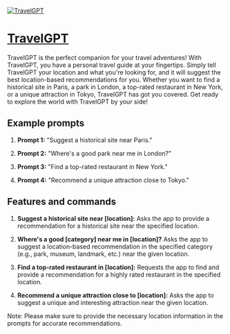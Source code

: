 [![TravelGPT](https://files.oaiusercontent.com/file-bQpWu2eXmXW8wjDSf3hquGG0?se=2123-10-17T06%3A25%3A47Z&sp=r&sv=2021-08-06&sr=b&rscc=max-age%3D31536000%2C%20immutable&rscd=attachment%3B%20filename%3Ded0f69f5-3779-47fb-99d8-136771eb4d5f.png&sig=fxD8gTcYY0M%2BFjL7ut0hDFFKD9shNcS/Jb1aKjWUwz4%3D)](https://chat.openai.com/g/g-7lHZ1WIs5-travelgpt)

# [TravelGPT](https://chat.openai.com/g/g-7lHZ1WIs5-travelgpt)

TravelGPT is the perfect companion for your travel adventures! With TravelGPT, you have a personal travel guide at your fingertips. Simply tell TravelGPT your location and what you're looking for, and it will suggest the best location-based recommendations for you. Whether you want to find a historical site in Paris, a park in London, a top-rated restaurant in New York, or a unique attraction in Tokyo, TravelGPT has got you covered. Get ready to explore the world with TravelGPT by your side!

## Example prompts

1. **Prompt 1:** "Suggest a historical site near Paris."

2. **Prompt 2:** "Where's a good park near me in London?"

3. **Prompt 3:** "Find a top-rated restaurant in New York."

4. **Prompt 4:** "Recommend a unique attraction close to Tokyo."


## Features and commands

1. **Suggest a historical site near [location]:** Asks the app to provide a recommendation for a historical site near the specified location.

2. **Where's a good [category] near me in [location]?** Asks the app to suggest a location-based recommendation in the specified category (e.g., park, museum, landmark, etc.) near the given location.

3. **Find a top-rated restaurant in [location]:** Requests the app to find and provide a recommendation for a highly rated restaurant in the specified location.

4. **Recommend a unique attraction close to [location]:** Asks the app to suggest a unique and interesting attraction near the given location.

Note: Please make sure to provide the necessary location information in the prompts for accurate recommendations.